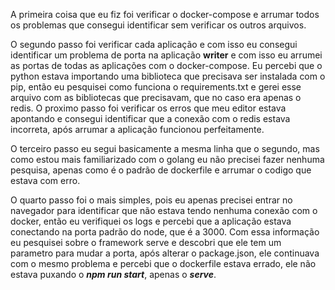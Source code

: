 A primeira coisa que eu fiz foi verificar o docker-compose e arrumar todos os problemas que consegui identificar sem verificar os outros arquivos.

O segundo passo foi verificar cada aplicação e com isso eu consegui identificar um problema de porta na aplicação **writer** e com isso eu arrumei as portas de todas as aplicações com o docker-compose. Eu percebi que o python estava importando uma biblioteca que precisava ser instalada com o pip, então eu pesquisei como funciona o requirements.txt e gerei esse arquivo com as bibliotecas que precisavam, que no caso era apenas o redis. O proximo passo foi verificar os erros que meu editor estava apontando e consegui identificar que a conexão com o redis estava incorreta, após arrumar a aplicação funcionou perfeitamente.

O terceiro passo eu segui basicamente a mesma linha que o segundo, mas como estou mais familiarizado com o golang eu não precisei fazer nenhuma pesquisa, apenas como é o padrão de dockerfile e arrumar o codigo que estava com erro.

O quarto passo foi o mais simples, pois eu apenas precisei entrar no navegador para identificar que não estava tendo nenhuma conexão com o docker, então eu verifiquei os logs e percebi que a aplicação estava conectando na porta padrão do node, que é a 3000. Com essa informação eu pesquisei sobre o framework serve e descobri que ele tem um parametro para mudar a porta, após alterar o package.json, ele continuava com o mesmo problema e percebi que o dockerfile estava errado, ele não estava puxando o **_npm run start_**, apenas o **_serve_**.
